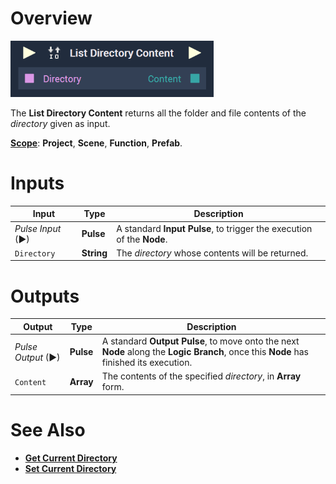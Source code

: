 # Overview

![The List Directory Content Node.](../../.gitbook/assets/listdirectorycontentupdatedimage.png)

The **List Directory Content** returns all the folder and file contents of the *directory* given as input.

[**Scope**](../overview.md#scopes): **Project**, **Scene**, **Function**, **Prefab**.

# Inputs

|Input|Type|Description|
|---|---|---|
|*Pulse Input* (►)|**Pulse**|A standard **Input Pulse**, to trigger the execution of the **Node**.|
|`Directory`|**String**|The *directory* whose contents will be returned.|

# Outputs

|Output|Type|Description|
|---|---|---|
|*Pulse Output* (►)|**Pulse**|A standard **Output Pulse**, to move onto the next **Node** along the **Logic Branch**, once this **Node** has finished its execution.|
|`Content`|**Array**|The contents of the specified *directory*, in **Array** form.|

# See Also

* [**Get Current Directory**](getcurrentdirectory.md)
* [**Set Current Directory**](setcurrentdirectory.md)
